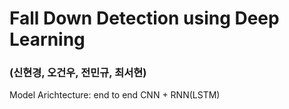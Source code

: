 # Fall Down Detection using Deep Learning 
### (신현경, 오건우, 전민규, 최서현)
Model Arichtecture: end to end CNN + RNN(LSTM)

